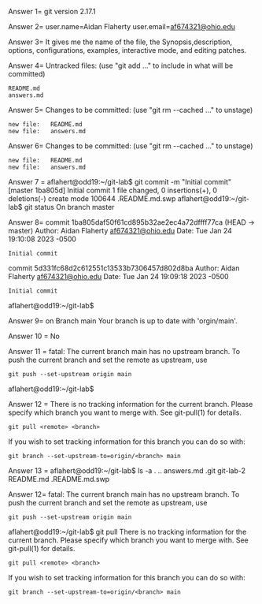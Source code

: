 Answer 1= git version 2.17.1

Answer 2= user.name=Aidan Flaherty
	user.email=af674321@ohio.edu

Answer 3= It gives me the name of the file, the Synopsis,description, options, configurations, examples, interactive mode, and editing patches.

Answer 4= Untracked files:
  (use "git add <file>..." to include in what will be committed)

	README.md
	answers.md

Answer 5= Changes to be committed:
  (use "git rm --cached <file>..." to unstage)

	new file:   README.md
	new file:   answers.md

Answer 6= Changes to be committed:
  (use "git rm --cached <file>..." to unstage)

	new file:   README.md
	new file:   answers.md

Answer 7 = aflahert@odd19:~/git-lab$ git commit -m "Initial commit"
[master 1ba805d] Initial commit
 1 file changed, 0 insertions(+), 0 deletions(-)
 create mode 100644 .README.md.swp
aflahert@odd19:~/git-lab$ git status
On branch master


Answer 8= commit 1ba805daf50f61cd895b32ae2ec4a72dffff77ca (HEAD -> master)
Author: Aidan Flaherty <af674321@ohio.edu>
Date:   Tue Jan 24 19:10:08 2023 -0500

    Initial commit

commit 5d331fc68d2c612551c13533b7306457d802d8ba
Author: Aidan Flaherty <af674321@ohio.edu>
Date:   Tue Jan 24 19:09:18 2023 -0500

    Initial commit
aflahert@odd19:~/git-lab$ 

Answer 9= on Branch main Your branch is up to date with 'orgin/main'.



Answer 10 = No

Answer 11 = fatal: The current branch main has no upstream branch.
To push the current branch and set the remote as upstream, use

    git push --set-upstream origin main

aflahert@odd19:~/git-lab$ 

Answer 12 = There is no tracking information for the current branch.
Please specify which branch you want to merge with.
See git-pull(1) for details.

    git pull <remote> <branch>

If you wish to set tracking information for this branch you can do so with:

    git branch --set-upstream-to=origin/<branch> main


Answer 13 = aflahert@odd19:~/git-lab$ ls -a
.  ..  answers.md  .git  git-lab-2  README.md  .README.md.swp




























Answer 12= 
fatal: The current branch main has no upstream branch.
To push the current branch and set the remote as upstream, use

    git push --set-upstream origin main

aflahert@odd19:~/git-lab$ git pull
There is no tracking information for the current branch.
Please specify which branch you want to merge with.
See git-pull(1) for details.

    git pull <remote> <branch>

If you wish to set tracking information for this branch you can do so with:

    git branch --set-upstream-to=origin/<branch> main











































